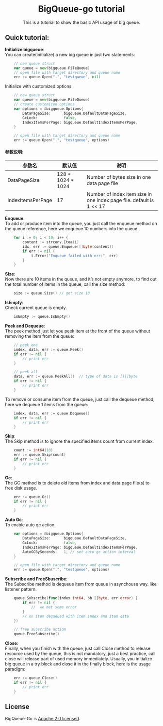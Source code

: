 <h1 align="center">BigQueue-go tutorial</h1>

<p align="center">
This is a tutorial to show the basic API usage of big queue.
</p>


## Quick  tutorial:  
**Initialize bigqueue**: <br>
You can create(initialize) a new big queue in just two statements: 
```go
    // new queue struct
	var queue = new(bigqueue.FileQueue)
    // open file with target directory and queue name
	err := queue.Open(".", "testqueue", nil)

```
Initialize with customized options
```go
    // new queue struct
	var queue = new(bigqueue.FileQueue)
	// create customized options
	var options = &bigqueue.Options{
		DataPageSize:      bigqueue.DefaultDataPageSize,
		GcLock:            false,
		IndexItemsPerPage: bigqueue.DefaultIndexItemsPerPage,
	}

	// open file with target directory and queue name
	err := queue.Open(".", "testqueue", options)
```
#### 参数说明:
参数名 |默认值 |  说明 
-|-|-
DataPageSize | 128 * 1024 * 1024 | Number of bytes size in one data page file |
IndexItemsPerPage | 17 |  Number of index item size in one index page file. default is 1 << 17 |

**Enqueue**: <br> 
To add or produce item into the queue, you just call the enqueue method on the queue reference, here we enqueue 10 numbers into the queue:
```go
	for i := 0; i < 10; i++ {
		content := strconv.Itoa(i)
		idx, err := queue.Enqueue([]byte(content))
		if err != nil {
			t.Error("Enqueue failed with err:", err)
		}
	}

```

**Size**: <br>
Now there are 10 items in the queue, and it’s not empty anymore, to find out the total number of items in the queue, call the size method:
```go
	size := queue.Size() // get size 10

```

**IsEmpty**: <br>
Check current queue is empty.
```go
	isEmpty := queue.IsEmpty() 

```

**Peek and Dequeue**: <br>
The peek method just let you peek item at the front of the queue without removing the item from the queue:
```go
    // peek one
	index, data, err := queue.Peek() 
	if err != nil {
		// print err
	}
```

```go
    // peek all
	data, err := queue.PeekAll()  // type of data is [][]byte
	if err != nil {
		// print err
	}
```

To remove or consume item from the queue, just call the dequeue method, here we dequeue 1 items from the queue:
```go
	index, data, err := queue.Dequeue() 
	if err != nil {
		// print err
	}
```

**Skip**: <br>
The Skip method is to ignore the specified items count from current index.
```go
    count := int64(10)
	err := queue.Skip(count)
	if err != nil {
		// print err
	}
```


**Gc**: <br>
The GC method is to delete old items from index and data page file(s) to free disk usage.
```go
	err := queue.Gc()
	if err != nil {
		// print err
	}
```

**Auto Gc**: <br>
To enable auto gc action.
```go
	var options = &bigqueue.Options{
		DataPageSize:      bigqueue.DefaultDataPageSize,
		GcLock:            false,
		IndexItemsPerPage: bigqueue.DefaultIndexItemsPerPage,
		AutoGCBySeconds:   1, // set auto gc action interval
	}

	// open file with target directory and queue name
	err := queue.Open(".", "testqueue", options)
```

**Subscribe and FreeSbuscribe**: <br>
The Subscribe method is dequeue item from queue in asynchouse way. like listener pattern.
```go
	queue.Subscribe(func(index int64, bb []byte, err error) {
		if err != nil {
			//  we met some error
		}
		// on item dequeued with item index and item data
	})

	// free subscribe action
	queue.FreeSubscribe()
```


**Close**: <br>
Finally, when you finish with the queue, just call Close method to release resource used by the queue, this is not mandatory, just a best practice, call close will release part of used memory immediately. Usually, you initialize big queue in a try block and close it in the finally block, here is the usage paradigm:
```go
	err := queue.Close()
	if err != nil {
		// print err
	}
```



## License
BigQueue-Go is [Apache 2.0 licensed](./LICENSE).
